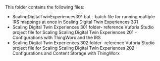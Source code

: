 This folder contains the following files: 
* ScalingDigitalTwinExperiences301.bat - batch file for running multiple IRS mappings at once in Scaling Digital Twin Experiences 301
* Scaling Digital Twin Experiences 301 folder- reference Vuforia Studio project file for Scaling Scaling Digital Twin Experiences 201 - Configurations with ThingWorx and the IRS
* Scaling Digital Twin Experiences 302 folder- reference Vuforia Studio project file for Scaling Scaling Digital Twin Experiences 202 - Configurations and Content Storage with ThingWorx
